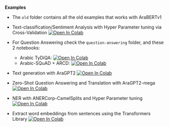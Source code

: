 **Examples**

- The `old` folder contains all the old examples that works with AraBERTv1

- Text-classification/Sentiment Analysis with Hyper Parameter tuning via Cross-Validation [![Open In Colab][COLAB]](https://colab.research.google.com/drive/19zAYftPaXcNDZ6N6Pyj8K8BJXtkEgglx?usp=sharing)

- For Question Answering check the `question-answering` folder, and these 2 notebooks:
    - Arabic TyDiQA: [![Open In Colab][COLAB]](https://colab.research.google.com/drive/1hik0L_Dxg6WwJFcDPP1v74motSkst4gE?usp=sharing)
    - Arabic-SQuAD + ARCD: [![Open In Colab][COLAB]](https://colab.research.google.com/drive/1eIoVxKZP9KWLumkHHrfmU8Vtb-BLWiVD?usp=sharing)

- Text generation with AraGPT2 [![Open In Colab][COLAB]](https://colab.research.google.com/drive/1T5xKRAtKeuUmmokyThvkK8pulHw02CoK?usp=sharing)

- Zero-Shot Question Answering and Translation with AraGPT2-mega [![Open In Colab][COLAB]](https://colab.research.google.com/drive/1NBghhl2laYZ9jHPKYWTLLUM8R1LePdU6?usp=sharing)

- NER with ANERCorp-CamelSplits and Hyper Parameter tuning [![Open In Colab][COLAB]](https://colab.research.google.com/drive/128wX6r_Nz-2LZ_lROeWjWS_yTi96KR7J?usp=sharing)

- Extract word embeddings from sentences using the Transformers Library [![Open In Colab][COLAB]](https://colab.research.google.com/drive/1Xk8IGcwGTr-YNlB6lhl8jYdIU_M7Mcjx?usp=sharing)


[COLAB]: https://colab.research.google.com/assets/colab-badge.svg
